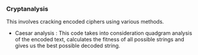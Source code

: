 ### Cryptanalysis

This involves cracking encoded ciphers using various methods.

* Caesar analysis : This code takes into consideration quadgram analysis of the encoded text, calculates the fitness of all possible strings
and gives us the best possible decoded string.
